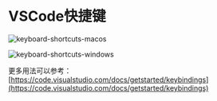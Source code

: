 # VSCode快捷键

![keyboard-shortcuts-macos](https://i.loli.net/2021/08/23/qZlYjGDbQOvmzS9.png)


![keyboard-shortcuts-windows](https://i.loli.net/2021/08/23/gZbR9mSpOC2zF5L.png)


更多用法可以参考：[https://code.visualstudio.com/docs/getstarted/keybindings](https://code.visualstudio.com/docs/getstarted/keybindings)